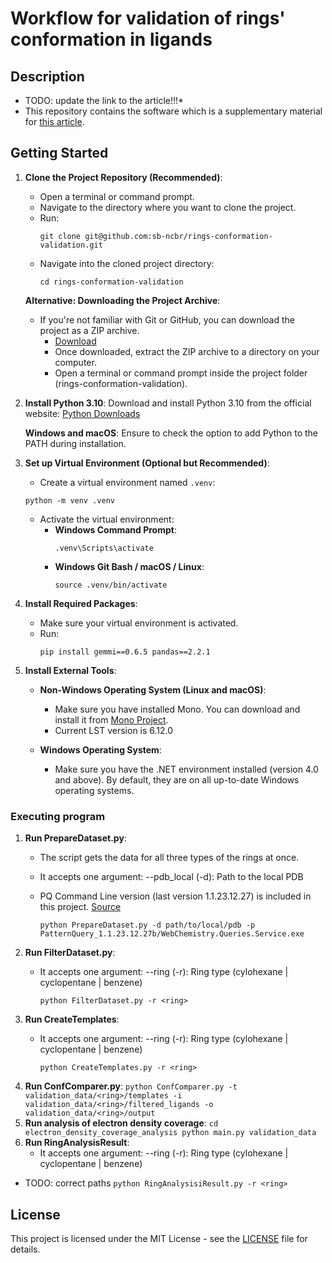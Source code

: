 # Workflow for validation of rings' conformation in ligands

## Description
* TODO: update the link to the article!!!*
* This repository contains the software which is a supplementary material for [this article](https://www.overleaf.com/project/65d8603c4a4af517eb1fd627).
## Getting Started

1. **Clone the Project Repository (Recommended)**:
   - Open a terminal or command prompt.
   - Navigate to the directory where you want to clone the project.
   - Run:
     ```
     git clone git@github.com:sb-ncbr/rings-conformation-validation.git
     ```
   - Navigate into the cloned project directory:
     ```
     cd rings-conformation-validation
     ```
   
   **Alternative: Downloading the Project Archive**:
   - If you're not familiar with Git or GitHub, you can download the project as a ZIP archive.
     - [Download](https://github.com/sb-ncbr/rings-conformation-validation/archive/refs/heads/main.zip)
     - Once downloaded, extract the ZIP archive to a directory on your computer.
     - Open a terminal or command prompt inside the project folder (rings-conformation-validation).

2. **Install Python 3.10**: Download and install Python 3.10 from the official website: [Python Downloads](https://www.python.org/downloads/)
   
   **Windows and macOS**: Ensure to check the option to add Python to the PATH during installation.

3. **Set up Virtual Environment (Optional but Recommended)**:
    - Create a virtual environment named `.venv`:
     ```
     python -m venv .venv
     ```
   - Activate the virtual environment:
     - **Windows Command Prompt**:
       ```
       .venv\Scripts\activate
       ```
     - **Windows Git Bash / macOS / Linux**:
       ```
       source .venv/bin/activate
       ```

4. **Install Required Packages**:
   - Make sure your virtual environment is activated.
   - Run:
     ```
     pip install gemmi==0.6.5 pandas==2.2.1

     ```

5. **Install External Tools**:
   - **Non-Windows Operating System (Linux and macOS)**:
     - Make sure you have installed Mono. You can download and install it from [Mono Project](http://mono-project.com).
     - Current LST version is 6.12.0 
   
   - **Windows Operating System**:
     - Make sure you have the .NET environment installed (version 4.0 and above). By default, they are on all up-to-date Windows operating systems.

### Executing program

1. **Run PrepareDataset.py**:
    - The script gets the data for all three types of the rings at once.
    - It accepts one argument: --pdb_local (-d): Path to the local PDB
    - PQ Command Line version (last version 1.1.23.12.27) is included in this project. [Source](https://webchem.ncbr.muni.cz/Platform/PatternQuery)
      
        ```
        python PrepareDataset.py -d path/to/local/pdb -p PatternQuery_1.1.23.12.27b/WebChemistry.Queries.Service.exe
        ```
2. **Run FilterDataset.py**:
    - It accepts one argument: --ring (-r): Ring type (cylohexane | cyclopentane | benzene)

        ```
        python FilterDataset.py -r <ring>
        ```
3. **Run CreateTemplates**:
    - It accepts one argument: --ring (-r): Ring type (cylohexane | cyclopentane | benzene)

        ```
        python CreateTemplates.py -r <ring>
        ```
4. **Run ConfComparer.py**:
        ```
        python ConfComparer.py -t validation_data/<ring>/templates -i validation_data/<ring>/filtered_ligands -o validation_data/<ring>/output
        ```
5. **Run analysis of electron density coverage**:
        ```
        cd electron_density_coverage_analysis
        python main.py validation_data
        ```
6. **Run RingAnalysisResult**:
    - It accepts one argument: --ring (-r): Ring type (cylohexane | cyclopentane | benzene)
* TODO: correct paths
        ```
        python RingAnalysisiResult.py -r <ring>
        ```

## License
This project is licensed under the MIT License - see the [LICENSE](https://github.com/sb-ncbr/rings-conformation-validation/blob/main/LICENSE) file for details.
